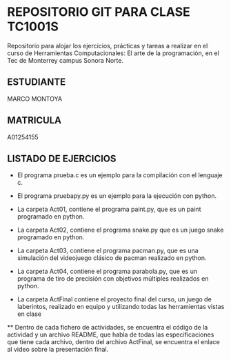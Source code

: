 # REPOSITORIO GIT PARA CLASE TC1001S
Repositorio para alojar los ejercicios, prácticas y tareas a realizar en el curso de Herramientas Computacionales: El arte de la programación, en el Tec de Monterrey campus Sonora Norte.
## ESTUDIANTE
MARCO MONTOYA
## MATRICULA
A01254155
## LISTADO DE EJERCICIOS
* El programa prueba.c es un ejemplo para la compilación con el lenguaje c.
* El programa pruebapy.py es un ejemplo para la ejecución con python.
* La carpeta Act01, contiene el programa paint.py, que es un paint programado en python.
* La carpeta Act02, contiene el programa snake.py que es un juego snake programado en python.
* La carpeta Act03, contiene el programa pacman.py, que es una simulación del videojuego clásico de pacman realizado en python.
* La carpeta Act04, contiene el programa parabola.py, que es un programa de tiro de precisión con objetivos múltiples realizados en python.

* La carpeta ActFinal contiene el proyecto final del curso, un juego de laberintos, realizado  en equipo y utilizando todas las herramientas vistas en clase

** Dentro de cada fichero de actividades, se encuentra el código de la actividad y un archivo README, que habla de todas las especificaciones que tiene cada archivo, dentro del archivo ActFinal, se encuentra el enlace al video sobre la presentación final.
